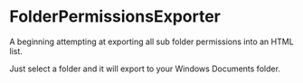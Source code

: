 # FolderPermissionsExporter

A beginning attempting at exporting all sub folder permissions into an HTML list.

Just select a folder and it will export to your Windows Documents folder. 
